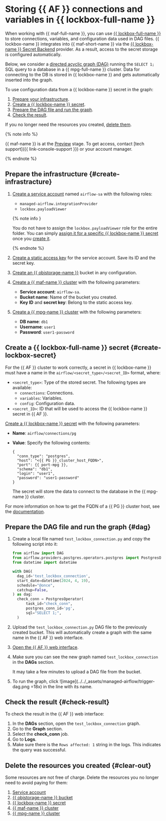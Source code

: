 # Storing {{ AF }} connections and variables in {{ lockbox-full-name }}

When working with {{ maf-full-name }}, you can use [{{ lockbox-full-name }}](../../lockbox/index.yaml) to store connections, variables, and configuration data used in DAG files. {{ lockbox-name }} integrates into {{ maf-short-name }} via the [{{ lockbox-name }} Secret Backend](https://airflow.apache.org/docs/apache-airflow-providers-yandex/stable/secrets-backends/yandex-cloud-lockbox-secret-backend.html) provider. As a result, access to the secret storage is configured automatically.

Below, we consider a [directed acyclic graph (DAG)](../../managed-airflow/concepts/index.md#about-the-service) running the `SELECT 1;` SQL query to a database in a {{ mpg-full-name }} cluster. Data for connecting to the DB is stored in {{ lockbox-name }} and gets automatically inserted into the graph.

To use configuration data from a {{ lockbox-name }} secret in the graph:

1. [Prepare your infrastructure](#create-infrastracture).
1. [Create a {{ lockbox-name }} secret](#create-lockbox-secret).
1. [Prepare the DAG file and run the graph](#dag).
1. [Check the result](#check-result).

If you no longer need the resources you created, [delete them](#clear-out).

{% note info %}

{{ maf-name }} is at the [Preview](../../overview/concepts/launch-stages.md) stage. To get access, contact [tech support]({{ link-console-support }}) or your account manager.

{% endnote %}

## Prepare the infrastructure {#create-infrastracture}

1. [Create a service account](../../iam/operations/sa/create.md#create-sa) named `airflow-sa` with the following roles:

   * `managed-airflow.integrationProvider`
   * `lockbox.payloadViewer`

   {% note info }

   You do not have to assign the `lockbox.payloadViewer` role for the entire folder. You can simply [assign it for a specific {{ lockbox-name }} secret](../../lockbox/operations/secret-access.md) once you [create it](#create-lockbox-secret).

   {% endnote %}

1. [Create a static access key](../../iam/operations/sa/create-access-key.md) for the service account. Save its ID and the secret key.

1. [Create an {{ objstorage-name }}](../../storage/operations/buckets/create.md) bucket in any configuration.

1. [Create a {{ maf-name }} cluster](../../managed-airflow/operations/cluster-create.md#create-cluster) with the following parameters:

   * **Service account**: `airflow-sa`.
   * **Bucket name**: Name of the bucket you created.
   * **Key ID** and **secret key**: Belong to the static access key.

1. [Create a {{ mpg-name }} cluster](../../managed-postgresql/operations/cluster-create.md#create-cluster) with the following parameters:

   * **DB name**: `db1`
   * **Username**: `user1`
   * **Password**: `user1-password`

## Create a {{ lockbox-full-name }} secret {#create-lockbox-secret}

For the {{ AF }} cluster to work correctly, a secret in {{ lockbox-name }} must have a name in the `airflow/<secret_type>/<secret_ID>` format, where:
* `<secret_type>`: Type of the stored secret. The following types are available:
   * `connections`: Connections.
   * `variables`: Variables.
   * `config`: Configuration data.
* `<secret_ID>`: ID that will be used to access the {{ lockbox-name }} secret in {{ AF }}.

[Create a {{ lockbox-name }} secret](../../lockbox/operations/secret-create.md) with the following parameters:

* **Name**: `airflow/connections/pg`
* **Value**: Specify the following contents:
   ```
   {
     "conn_type": "postgres",
     "host": "<{{ PG }}_cluster_host_FQDN>",
     "port": {{ port-mpg }},
     "schema": "db1",
     "login": "user1",
     "password": "user1-password"
   }
   ```

   The secret will store the data to connect to the database in the {{ mpg-name }} cluster.

For more information on how to get the FQDN of a {{ PG }} cluster host, see the [documentation](https://yandex.cloud/ru/docs/managed-postgresql/operations/connect#fqdn).

## Prepare the DAG file and run the graph {#dag}

1. Create a local file named `test_lockbox_connection.py` and copy the following script into it:

   ```python
   from airflow import DAG
   from airflow.providers.postgres.operators.postgres import PostgresOperator
   from datetime import datetime

   with DAG(
     dag_id='test_lockbox_connection',
     start_date=datetime(2024, 4, 19),
     schedule="@once",
     catchup=False,
   ) as dag:
     check_conn = PostgresOperator(
         task_id="check_conn",
         postgres_conn_id='pg',
         sql="SELECT 1;",
     )
   ```

1. Upload the `test_lockbox_connection.py` DAG file to the previously created bucket. This will automatically create a graph with the same name in the {{ AF }} web interface.

1. [Open the {{ AF }} web interface](../../managed-airflow/operations/af-interfaces.md#web-gui).

1. Make sure you can see the new graph named `test_lockbox_connection` in the **DAGs** section.

   It may take a few minutes to upload a DAG file from the bucket.

1. To run the graph, click ![image](../../_assets/managed-airflow/trigger-dag.png =18x) in the line with its name.

## Check the result {#check-result}

To check the result in the {{ AF }} web interface:

1. In the **DAGs** section, open the `test_lockbox_connection` graph.
1. Go to the **Graph** section.
1. Select the **check_conn** job.
1. Go to **Logs**.
1. Make sure there is the `Rows affected: 1` string in the logs. This indicates the query was successful.

## Delete the resources you created {#clear-out}

Some resources are not free of charge. Delete the resources you no longer need to avoid paying for them:

1. [Service account](../../iam/operations/sa/delete.md)
1. [{{ objstorage-name }} bucket](../../storage/operations/buckets/delete.md)
1. [{{ lockbox-name }} secret](../../lockbox/operations/secret-delete.md)
1. [{{ maf-name }} cluster](../../managed-airflow/operations/cluster-delete.md#delete)
1. [{{ mpg-name }} cluster](../../managed-postgresql/operations/cluster-delete.md#delete)
